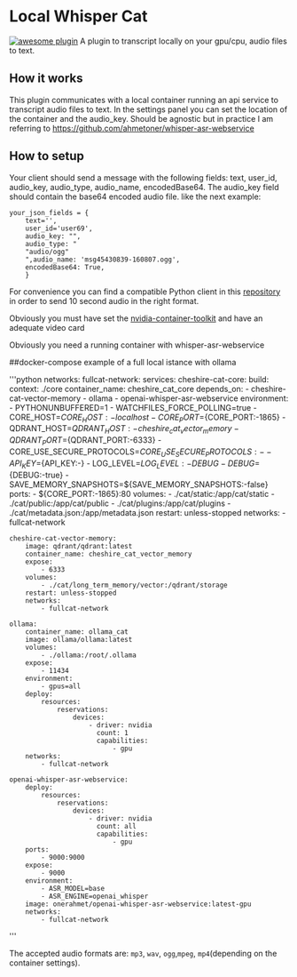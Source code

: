 # Local Whisper Cat
[![awesome plugin](https://custom-icon-badges.demolab.com/static/v1?label=&message=awesome+plugin&color=F4F4F5&style=for-the-badge&logo=cheshire_cat_black)](https://)
A plugin to transcript locally on your gpu/cpu, audio files to text.

## How it works

This plugin communicates with a local container running an api service to transcript audio files to text.
In the settings panel you can set the location of the container and the audio_key.
Should be agnostic but in practice I am referring to https://github.com/ahmetoner/whisper-asr-webservice

## How to setup

Your client should send a message with the following fields: text, user_id, audio_key, audio_type, audio_name, encodedBase64. 
The audio_key field should contain the base64 encoded audio file.
like the next example:

    your_json_fields = {
        text='',
        user_id='user69',
        audio_key: "",
        audio_type: "
        "audio/ogg"
        ",audio_name: 'msg45430839-160807.ogg',
        encodedBase64: True,
        }
For convenience you can find a compatible Python client in this [repository](https://github.com/LorenzoSiena/chatty) in order to send 10 second audio in the right format.

Obviously you must have set the [nvidia-container-toolkit](https://github.com/NVIDIA/nvidia-container-toolkit) and have an adequate video card


Obviously you need a running container with whisper-asr-webservice

##docker-compose example of a full local istance with ollama

'''python
networks:
    fullcat-network:
services:
    cheshire-cat-core:
        build:
            context: ./core
        container_name: cheshire_cat_core
        depends_on:
            - cheshire-cat-vector-memory
            - ollama
            - openai-whisper-asr-webservice
        environment:
            - PYTHONUNBUFFERED=1
            - WATCHFILES_FORCE_POLLING=true
            - CORE_HOST=${CORE_HOST:-localhost}
            - CORE_PORT=${CORE_PORT:-1865}
            - QDRANT_HOST=${QDRANT_HOST:-cheshire_cat_vector_memory}
            - QDRANT_PORT=${QDRANT_PORT:-6333}
            - CORE_USE_SECURE_PROTOCOLS=${CORE_USE_SECURE_PROTOCOLS:-}
            - API_KEY=${API_KEY:-}
            - LOG_LEVEL=${LOG_LEVEL:-DEBUG}
            - DEBUG=${DEBUG:-true}
            - SAVE_MEMORY_SNAPSHOTS=${SAVE_MEMORY_SNAPSHOTS:-false}
        ports:
            - ${CORE_PORT:-1865}:80
        volumes:
            - ./cat/static:/app/cat/static
            - ./cat/public:/app/cat/public
            - ./cat/plugins:/app/cat/plugins
            - ./cat/metadata.json:/app/metadata.json
        restart: unless-stopped
        networks:
            - fullcat-network
    
    cheshire-cat-vector-memory:
        image: qdrant/qdrant:latest
        container_name: cheshire_cat_vector_memory
        expose:
            - 6333
        volumes:
            - ./cat/long_term_memory/vector:/qdrant/storage
        restart: unless-stopped
        networks:
            - fullcat-network
            
    ollama:
        container_name: ollama_cat
        image: ollama/ollama:latest
        volumes:
            - ./ollama:/root/.ollama
        expose:
            - 11434
        environment:
            - gpus=all
        deploy:
            resources:
                reservations:
                    devices:
                        - driver: nvidia
                          count: 1
                          capabilities:
                              - gpu
        networks:
            - fullcat-network
            
    openai-whisper-asr-webservice:
        deploy:
            resources:
                reservations:
                    devices:
                        - driver: nvidia
                          count: all
                          capabilities:
                              - gpu
        ports:
            - 9000:9000
        expose:
            - 9000
        environment:
            - ASR_MODEL=base
            - ASR_ENGINE=openai_whisper
        image: onerahmet/openai-whisper-asr-webservice:latest-gpu
        networks:
            - fullcat-network

'''


The accepted audio formats are: `mp3`, `wav`, `ogg`,`mpeg`, `mp4`(depending on the container settings).
